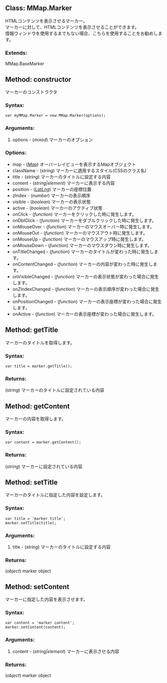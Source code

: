 
Class: <a id='mmap.marker'>MMap.Marker</a>
---------------------------------------------

HTMLコンテンツを表示させるマーカー。  
マーカーに対して、HTMLコンテンツを表示させることができます。  
情報ウィンドウを使用するまでもない場合、こちらを使用することをお勧めします。

### Extends:

MMap.BaseMarker


Method: <a id='constructor'>constructor</a>
-----------------------------------------------

マーカーのコンストラクタ

### Syntax:

	var myMMap.Marker = new MMap.Marker(options);

### Arguments:

1. options - (*mixed*) マーカーのオプション

### Options:

* map - (*<a href="http://code.google.com/intl/en/apis/maps/documentation/javascript/reference.html#Map">Map</a>*) オーバーレイビューを表示するMapオブジェクト
* className - (*string*) マーカーに適用するスタイル(CSSのクラス名)
* title - (*string*) マーカーのタイトルに設定する内容
* content - (*string|element*) マーカーに表示する内容
* position - (<a href="http://code.google.com/intl/eu/apis/maps/documentation/javascript/reference.html#LatLng">*LatLng*</a>) マーカーの座標位置
* zIndex - (*number*) マーカーの表示順序
* visible - (*boolean*) マーカーの表示状態 
* active - (*boolean*) マーカーのアクティブ状態
* onClick - (*function*) マーカーをクリックした時に発生します。
* onDblClick - (*function*) マーカーをダブルクリックした時に発生します。
* onMouseOver - (*function*) マーカーのマウスオーバー時に発生します。
* onMouseOut - (*function*) マーカーのマウスアウト時に発生します。
* onMouseUp - (*function*) マーカーのマウスアップ時に発生します。
* onMouseDown - (*function*) マーカーのマウスダウン時に発生します。
* onTitleChanged - (*function*) マーカーのタイトルが変わった時に発生します。
* onContentChanged - (*function*) マーカーの内容が変わった時に発生します。
* onVisibleChanged - (*function*) マーカーの表示状態が変わった場合に発生します。
* onZIndexChanged - (*function*) マーカーの表示順序が変わった場合に発生します。
* onPositionChanged - (*function*) マーカーの表示座標が変わった場合に発生します。
* onActive - (*function*) マーカーの表示座標が変わった場合に発生します。



Method: <a id='getTitle'>getTitle</a>
-----------------------------------------

マーカーのタイトルを取得します。

### Syntax:

	var title = marker.getTitle();

### Returns:

(*string*) マーカーのタイトルに設定されている内容


Method: <a id='getContent'>getContent</a>
---------------------------------------------

マーカーの内容を取得します。

### Syntax:

	var content = marker.getContent();

### Returns:

(*string*) マーカーに設定されている内容


Method: <a id='setTitle'>setTitle</a>
-----------------------------------------

マーカーのタイトルに指定した内容を設定します。

### Syntax:

	var title = 'marker title';
	marker.setTitle(title);

### Arguments:

1. title - (*string*) マーカーのタイトルに設定する内容

### Returns:

(*object*) marker object


Method: <a id='setContent'>setContent</a>
---------------------------------------------

マーカーに指定した内容を表示させます。

### Syntax:

	var content = 'marker content';
	marker.setContent(content);

### Arguments:

1. content - (*string|element*) マーカーに表示させる内容

### Returns:

(*object*) marker object
